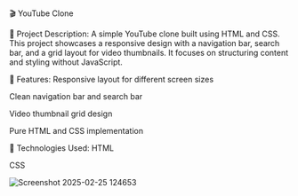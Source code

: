 🎬 YouTube Clone

📜 Project Description:
A simple YouTube clone built using HTML and CSS. This project showcases a responsive design with a navigation bar, search bar, and a grid layout for video thumbnails. It focuses on structuring content and styling without JavaScript.

🚀 Features:
Responsive layout for different screen sizes

Clean navigation bar and search bar

Video thumbnail grid design

Pure HTML and CSS implementation

🎨 Technologies Used:
HTML

CSS

![Screenshot 2025-02-25 124653](https://github.com/user-attachments/assets/c661fb61-312f-48da-a971-b5c800eab987)
